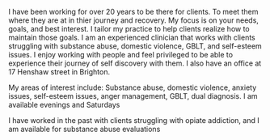 



I have been working for over 20 years to be there for clients. To meet them where they are at in thier journey and recovery. My focus is on your needs, goals, and best interest. I tailor my practice to help clients realize how to maintain those goals. I am an experienced clinician that works with clients struggling with substance abuse, domestic violence, GBLT, and self-esteem issues. I enjoy working with people and feel privileged to be able to experience their journey of self discovery with them. I also have an office at 17 Henshaw street in Brighton.

My areas of interest include: Substance abuse, domestic violence, anxiety issues, self-esteem issues, anger management, GBLT, dual diagnosis. I am available evenings and Saturdays

I have worked in the past with clients struggling with opiate addiction, and I am available for substance abuse evaluations
